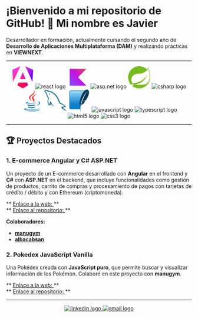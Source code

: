 # ¡Bienvenido a mi repositorio de GitHub! 👋 Mi nombre es Javier

Desarrollador en formación, actualmente cursando el segundo año de **Desarrollo de Aplicaciones Multiplataforma (DAM)** y realizando prácticas en **VIEWNEXT**.

---

<div align="center">
  <img src="https://github.com/devicons/devicon/blob/v2.16.0/icons/angular/angular-original.svg" height="60" alt="angular logo"  />
  <img src="https://cdn.jsdelivr.net/gh/devicons/devicon/icons/react/react-original.svg" height="60" alt="react logo"  />
  <img src="https://github.com/devicons/devicon/blob/v2.16.0/icons/kotlin/kotlin-original.svg" height="60" alt="kotlin logo"  />
  <img src="https://www.svgrepo.com/show/373442/asp.svg" height="60" alt="asp.net logo"  />
  <img src="https://github.com/devicons/devicon/blob/v2.16.0/icons/spring/spring-original.svg" height="60" alt="spring logo"  />
  <img src="https://cdn.jsdelivr.net/gh/devicons/devicon/icons/csharp/csharp-original.svg" height="60" alt="csharp logo"  />
  <img src="https://github.com/devicons/devicon/blob/v2.16.0/icons/java/java-original.svg" height="60" alt="java logo"  />
  <img src="https://github.com/devicons/devicon/blob/v2.16.0/icons/mysql/mysql-original.svg" height="60" alt="mysql logo"  />
  <img src="https://github.com/devicons/devicon/blob/v2.16.0/icons/sqlite/sqlite-original.svg" height="60" alt="sqlite logo"  />
  <img src="https://cdn.jsdelivr.net/gh/devicons/devicon/icons/javascript/javascript-original.svg" height="60" alt="javascript logo"  />
  <img src="https://cdn.jsdelivr.net/gh/devicons/devicon/icons/typescript/typescript-original.svg" height="60" alt="typescript logo"  />
  <img src="https://cdn.jsdelivr.net/gh/devicons/devicon/icons/html5/html5-original.svg" height="60" alt="html5 logo"  />
  <img src="https://cdn.jsdelivr.net/gh/devicons/devicon/icons/css3/css3-original.svg" height="60" alt="css3 logo"  />
</div>

---

## 🏆 Proyectos Destacados

### 1. **E-commerce Angular y C# ASP.NET**
Un proyecto de un E-commerce desarrollado con **Angular** en el frontend y **C#** con **ASP.NET** en el backend, que incluye funcionalidades como gestión de productos, carrito de compras y procesamiento de pagos con tarjetas de crédito / débito y con Ethereum (criptomoneda).

** [Enlace a la web: ](https://turingclothes.vercel.app/) ** <br>
** [Enlace al repositorio: ](https://github.com/manugym/E-commerce) **

**Colaboradores:**
- **[manugym](https://github.com/manugym)**
- **[albacabsan](https://github.com/albacabsan)**

### 2. **Pokedex JavaScript Vanilla**
Una Pokédex creada con **JavaScript puro**, que permite buscar y visualizar información de los Pokémon. Colaboré en este proyecto con **manugym**.

** [Enlace a la web: ](https://manugym.github.io/Proyecto_Pokedex/) ** <br>
** [Enlace al repositorio: ](https://github.com/manugym/Proyecto_Pokedex) **

---

<div align="center">
  <a href="https://www.linkedin.com/in/javier-rico-navarro-0592202a2/" target="_blank">
    <img src="https://img.shields.io/static/v1?message=LinkedIn&logo=linkedin&label=&color=0077B5&logoColor=white&labelColor=&style=for-the-badge" height="35" alt="linkedin logo"  />
  </a>
  <a href="mailto:javier.riconav@gmail.com">
    <img src="https://img.shields.io/static/v1?message=Gmail&logo=gmail&label=&color=D14836&logoColor=white&labelColor=&style=for-the-badge" height="35" alt="gmail logo"  />
  </a>
</div>
